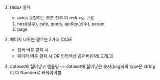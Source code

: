 1. redux 설계

   - axios 요청하는 부분 전부 다 redux로 구성

   1. host(상수), cate, query, apiKey(상수), param
   2. page

2. 페이지 나오는 경우는 2가지 CASE

   - 검색 버튼 클릭 시
   - 페이저 버튼 클릭 시 OR 인터섹션 옵저버(아래 드래그)

3. dataset에 집어넣고 핸들링 -> dataset에 집어넣은 숫자(page)의 type은 string이
   다 Number로 바꿔줘야함

